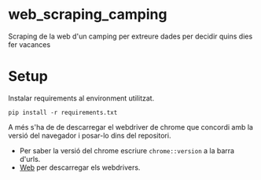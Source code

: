 # web_scraping_camping
Scraping de la web d'un camping per extreure dades per decidir quins dies fer vacances

# Setup
Instalar requirements al environment utilitzat.
```
pip install -r requirements.txt
```

A més s'ha de de descarregar el webdriver de chrome que concordi amb la versió del navegador i posar-lo dins del repositori.
- Per saber la versió del chrome escriure `chrome::version` a la barra d'urls.
- [Web](https://chromedriver.chromium.org/downloads) per descarregar els webdrivers.
